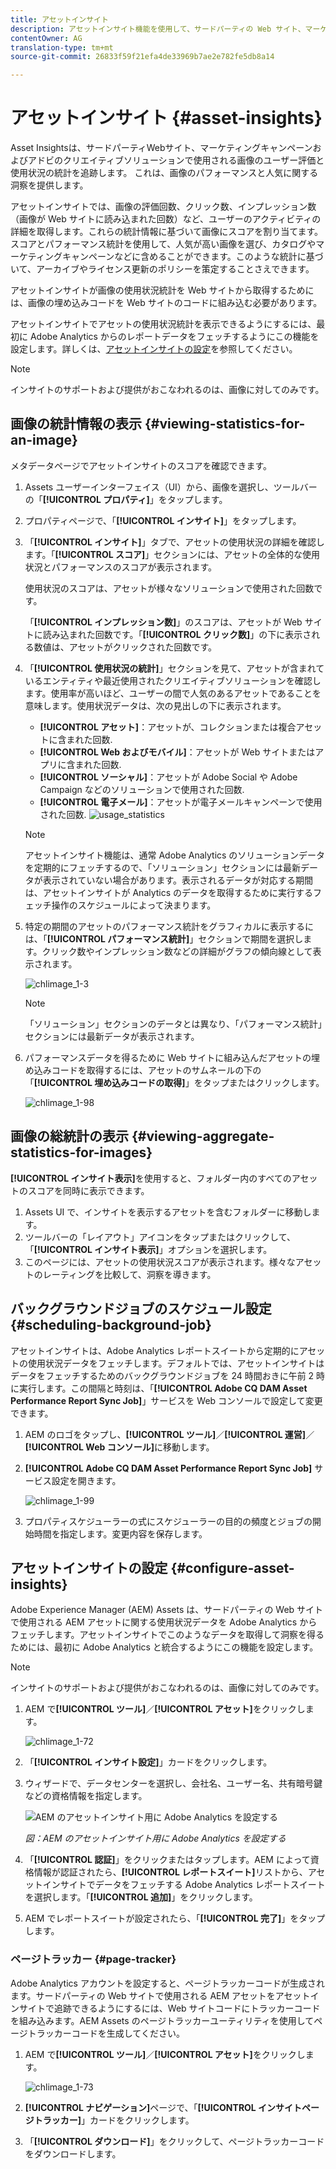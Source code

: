 ```yaml
---
title: アセットインサイト
description: アセットインサイト機能を使用して、サードパーティの Web サイト、マーケティングキャンペーン、アドビのクリエイティブソリューションで使用される画像のユーザーのレーティングと使用状況統計を追跡する方法について説明します。
contentOwner: AG
translation-type: tm+mt
source-git-commit: 26833f59f21efa4de33969b7ae2e782fe5db8a14

---
```



# アセットインサイト {#asset-insights}

Asset Insightsは、サードパーティWebサイト、マーケティングキャンペーンおよびアドビのクリエイティブソリューションで使用される画像のユーザー評価と使用状況の統計を追跡します。 これは、画像のパフォーマンスと人気に関する洞察を提供します。

アセットインサイトでは、画像の評価回数、クリック数、インプレッション数（画像が Web サイトに読み込まれた回数）など、ユーザーのアクティビティの詳細を取得します。これらの統計情報に基づいて画像にスコアを割り当てます。スコアとパフォーマンス統計を使用して、人気が高い画像を選び、カタログやマーケティングキャンペーンなどに含めることができます。このような統計に基づいて、アーカイブやライセンス更新のポリシーを策定することさえできます。

アセットインサイトが画像の使用状況統計を Web サイトから取得するためには、画像の埋め込みコードを Web サイトのコードに組み込む必要があります。

アセットインサイトでアセットの使用状況統計を表示できるようにするには、最初に Adobe Analytics からのレポートデータをフェッチするようにこの機能を設定します。詳しくは、[アセットインサイトの設定](#configure-asset-insights)を参照してください。

>[!NOTE]
>
>インサイトのサポートおよび提供がおこなわれるのは、画像に対してのみです。

## 画像の統計情報の表示 {#viewing-statistics-for-an-image}

メタデータページでアセットインサイトのスコアを確認できます。

1. Assets ユーザーインターフェイス（UI）から、画像を選択し、ツールバーの「**[!UICONTROL プロパティ]**」をタップします。
1. プロパティページで、「**[!UICONTROL インサイト]**」をタップします。
1. 「**[!UICONTROL インサイト]**」タブで、アセットの使用状況の詳細を確認します。「**[!UICONTROL スコア]**」セクションには、アセットの全体的な使用状況とパフォーマンスのスコアが表示されます。

   使用状況のスコアは、アセットが様々なソリューションで使用された回数です。

   「**[!UICONTROL インプレッション数]**」のスコアは、アセットが Web サイトに読み込まれた回数です。「**[!UICONTROL クリック数]**」の下に表示される数値は、アセットがクリックされた回数です。

1. 「**[!UICONTROL 使用状況の統計]**」セクションを見て、アセットが含まれているエンティティや最近使用されたクリエイティブソリューションを確認します。使用率が高いほど、ユーザーの間で人気のあるアセットであることを意味します。使用状況データは、次の見出しの下に表示されます。

   * **[!UICONTROL アセット]**：アセットが、コレクションまたは複合アセットに含まれた回数.
   * **[!UICONTROL Web およびモバイル]**：アセットが Web サイトまたはアプリに含まれた回数.
   * **[!UICONTROL ソーシャル]**：アセットが Adobe Social や Adobe Campaign などのソリューションで使用された回数.
   * **[!UICONTROL 電子メール]**：アセットが電子メールキャンペーンで使用された回数.
   ![usage_statistics](assets/usage_statistics.png)

   >[!NOTE]
   >
   >アセットインサイト機能は、通常 Adobe Analytics のソリューションデータを定期的にフェッチするので、「ソリューション」セクションには最新データが表示されていない場合があります。表示されるデータが対応する期間は、アセットインサイトが Analytics のデータを取得するために実行するフェッチ操作のスケジュールによって決まります。

1. 特定の期間のアセットのパフォーマンス統計をグラフィカルに表示するには、「**[!UICONTROL パフォーマンス統計]**」セクションで期間を選択します。クリック数やインプレッション数などの詳細がグラフの傾向線として表示されます。

   ![chlimage_1-3](assets/chlimage_1-3.jpeg)

   >[!NOTE]
   >
   >「ソリューション」セクションのデータとは異なり、「パフォーマンス統計」セクションには最新データが表示されます。

1. パフォーマンスデータを得るために Web サイトに組み込んだアセットの埋め込みコードを取得するには、アセットのサムネールの下の「**[!UICONTROL 埋め込みコードの取得]**」をタップまたはクリックします。<!-- For more information on how to include your Embed code in third-party web pages, see [Using Page Tracker and Embed code in web pages](/help/assets/use-page-tracker.md). -->

   ![chlimage_1-98](assets/chlimage_1-98.png)

## 画像の総統計の表示 {#viewing-aggregate-statistics-for-images}

**[!UICONTROL インサイト表示]**&#x200B;を使用すると、フォルダー内のすべてのアセットのスコアを同時に表示できます。

1. Assets UI で、インサイトを表示するアセットを含むフォルダーに移動します。
1. ツールバーの「レイアウト」アイコンをタップまたはクリックして、「**[!UICONTROL インサイト表示]**」オプションを選択します。
1. このページには、アセットの使用状況スコアが表示されます。様々なアセットのレーティングを比較して、洞察を導きます。

## バックグラウンドジョブのスケジュール設定 {#scheduling-background-job}

アセットインサイトは、Adobe Analytics レポートスイートから定期的にアセットの使用状況データをフェッチします。デフォルトでは、アセットインサイトはデータをフェッチするためのバックグラウンドジョブを 24 時間おきに午前 2 時に実行します。この間隔と時刻は、「**[!UICONTROL Adobe CQ DAM Asset Performance Report Sync Job]**」サービスを Web コンソールで設定して変更できます。

1. AEM のロゴをタップし、**[!UICONTROL ツール]**／**[!UICONTROL 運営]**／**[!UICONTROL Web コンソール]**&#x200B;に移動します。
1. **[!UICONTROL Adobe CQ DAM Asset Performance Report Sync Job]** サービス設定を開きます。

   ![chlimage_1-99](assets/chlimage_1-99.png)

1. プロパティスケジューラーの式にスケジューラーの目的の頻度とジョブの開始時間を指定します。変更内容を保存します。

## アセットインサイトの設定 {#configure-asset-insights}

Adobe Experience Manager (AEM) Assets は、サードパーティの Web サイトで使用される AEM アセットに関する使用状況データを Adobe Analytics からフェッチします。アセットインサイトでこのようなデータを取得して洞察を得るためには、最初に Adobe Analytics と統合するようにこの機能を設定します。

>[!NOTE]
>
>インサイトのサポートおよび提供がおこなわれるのは、画像に対してのみです。

1. AEM で&#x200B;**[!UICONTROL ツール]**／**[!UICONTROL アセット]**&#x200B;をクリックします。

   ![chlimage_1-72](assets/chlimage_1-72.png)

1. 「**[!UICONTROL インサイト設定]**」カードをクリックします。
1. ウィザードで、データセンターを選択し、会社名、ユーザー名、共有暗号鍵などの資格情報を指定します。

   ![AEM のアセットインサイト用に Adobe Analytics を設定する](assets/insights_config2.png)

   *図：AEM のアセットインサイト用に Adobe Analytics を設定する*

1. 「**[!UICONTROL 認証]**」をクリックまたはタップします。AEM によって資格情報が認証されたら、**[!UICONTROL レポートスイート]**&#x200B;リストから、アセットインサイトでデータをフェッチする Adobe Analytics レポートスイートを選択します。「**[!UICONTROL 追加]**」をクリックします。
1. AEM でレポートスイートが設定されたら、「**[!UICONTROL 完了]**」をタップします。

### ページトラッカー {#page-tracker}

Adobe Analytics アカウントを設定すると、ページトラッカーコードが生成されます。サードパーティの Web サイトで使用される AEM アセットをアセットインサイトで追跡できるようにするには、Web サイトコードにトラッカーコードを組み込みます。AEM Assets のページトラッカーユーティリティを使用してページトラッカーコードを生成してください。<!--  For more information on how to include your Page Tracker code in third-party web pages, see [Using Page Tracker and Embed code in web pages](/help/assets/use-page-tracker.md). -->

1. AEM で&#x200B;**[!UICONTROL ツール]**／**[!UICONTROL アセット]**&#x200B;をクリックします。

   ![chlimage_1-73](assets/chlimage_1-73.png)

1. **[!UICONTROL ナビゲーション]**&#x200B;ページで、「**[!UICONTROL インサイトページトラッカー]**」カードをクリックします。
1. 「**[!UICONTROL ダウンロード]**」をクリックして、ページトラッカーコードをダウンロードします。

<!--

## Using demo package for Asset Insights {#using-demo-package-for-asset-insights}

Using the demo package, you can enable Adobe Asset Insights to capture data from and generate insights for a sample web page.

1. Configure Asset Insights using the instructions in [Configure Asset Insights](#configure-asset-insights).
1. Download the sample AEM Assets package from below and install the package from CRXDE package manager.

   [Get File](assets/insightsdemo.zip)

1. Download the ZIP file containing the sample web page from below and extract on your local file system.

   [Get File](assets/demosite.zip)

1. Click the web page to open it in the web browser.

   >[!CAUTION]
   >
   >Web Page is configured to load asset from the localhost server . In case your server is running somewhere else change server address from localhost to server address in the HTML content of the web page.

   >[!NOTE]
   >
   >The external web page can be in AEM itself.

-->
